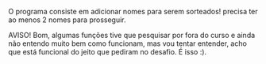 O programa consiste em adicionar nomes para serem sorteados!
precisa ter ao menos 2 nomes para prosseguir.






AVISO!
Bom, algumas funções tive que pesquisar por fora do curso e ainda não entendo muito bem como funcionam, 
mas vou tentar entender, 
acho que está funcional do jeito que pediram no desafio. 
É isso :).
